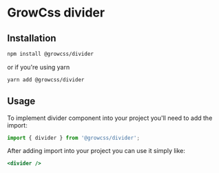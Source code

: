 # GrowCss divider

## Installation

```bash
npm install @growcss/divider
```

or if you're using yarn

```bash
yarn add @growcss/divider
```

## Usage

To implement divider component into your project you'll need to add the import:

```js
import { divider } from '@growcss/divider';
```

After adding import into your project you can use it simply like:

```jsx
<divider />
```

